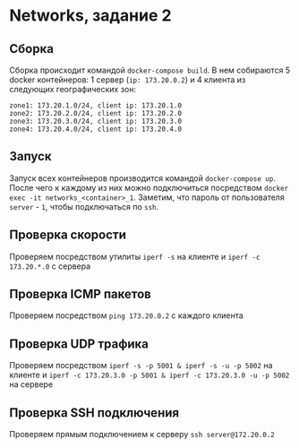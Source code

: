 # Networks, задание 2 #

## Сборка ##

Сборка происходит командой ```docker-compose build```. В нем собираются 5 docker контейнеров: 1 сервер (```ip: 173.20.0.2```) и 4 клиента из следующих географических зон:
```
zone1: 173.20.1.0/24, client ip: 173.20.1.0
zone2: 173.20.2.0/24, client ip: 173.20.2.0
zone3: 173.20.3.0/24, client ip: 173.20.3.0
zone4: 173.20.4.0/24, client ip: 173.20.4.0
```

## Запуск ##

Запуск всех контейнеров производится командой ```docker-compose up```. После чего к каждому из них можно подключиться посредством ```docker exec -it networks_<container>_1```. Заметим, что пароль от пользователя ```server``` - `1`, чтобы подключаться по ```ssh```.

## Проверка скорости ##

Проверяем посредством утилиты ```iperf -s``` на клиенте и ```iperf -c 173.20.*.0```  с сервера

## Проверка ICMP пакетов ##

Проверяем посредством ```ping 173.20.0.2``` с каждого клиента

## Проверка UDP трафика ##

Проверяем посредством ```iperf -s -p 5001 & iperf -s -u -p 5002``` на клиенте и ```iperf -c 173.20.3.0 -p 5001 & iperf -c 173.20.3.0 -u -p 5002``` на сервере

## Проверка SSH подключения ##

Проверяем прямым подключением к серверу ```ssh server@172.20.0.2```